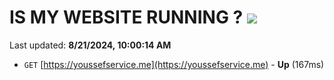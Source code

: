# IS MY WEBSITE RUNNING ? [![](https://img.shields.io/static/v1?label=Sponsor&message=%E2%9D%A4&logo=GitHub&color=%23fe8e86)](https://github.com/sponsors/Youssef-Lehmam)

Last updated: **8/21/2024, 10:00:14 AM**

- `GET` [https://youssefservice.me](https://youssefservice.me) - **Up** (167ms)
